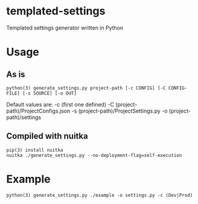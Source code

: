 # templated-settings
Templated settings generator written in Python

# Usage
## As is
```
python(3) generate_settings.py project-path [-c CONFIG] [-C CONFIG-FILE] [-s SOURCE] [-o OUT]
```

Default values are:
    -c (first one defined)
    -C (project-path)/ProjectConfigs.json
    -s (project-path)/ProjectSettings.py
    -o (project-path)/settings

## Compiled with nuitka
```
pip(3) install nuitka
nuitka ./generate_settings.py --no-deployment-flag=self-execution
```

# Example
```
python(3) generate_settings.py ./example -o settings.py -c (Dev|Prod)
```
